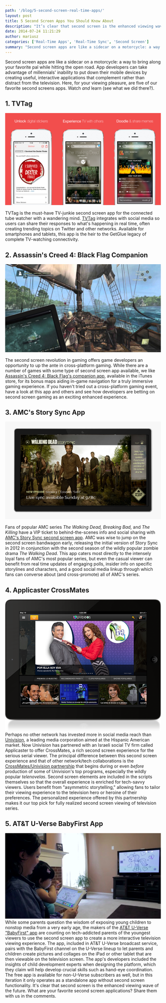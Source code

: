 ```yaml
---
path: '/blog/5-second-screen-real-time-apps/'
layout: post
title: 5 Second Screen Apps You Should Know About
description: "It’s clear that second screen is the enhanced viewing wave of the future. For your viewing pleasure, here are five of our favorite second screens apps."
date: 2014-07-24 11:21:29
author: mariusz
categories: ['Real-Time Apps', 'Real-Time Sync', 'Second Screen']
summary: "Second screen apps are like a sidecar on a motorcycle: a way to bring along your favorite pal while hitting the open road. App developers can take advantage of millennials’ inability to put down their mobile devices by creating useful, interactive applications that complement rather than distract from the television. Here, for your viewing pleasure, are five of our favorite second screens apps. Watch and learn (see what we did there?)."
---
```

Second screen apps are like a sidecar on a motorcycle: a way to bring along your favorite pal while hitting the open road. App developers can take advantage of millennials' inability to put down their mobile devices by creating useful, interactive applications that complement rather than distract from the television. Here, for your viewing pleasure, are five of our favorite second screens apps. Watch _and_ learn (see what we did there?).

## 1\. TVTag

![TvTag Second Screen Real-Time App](TvTag.png)

TVTag is the must-have TV-junkie second screen app for the connected tube watcher with a wandering mind. [TVTag](http://tvtag.com) integrates with social media so users can share their responses to what's happening in real time, often creating trending topics on Twitter and other networks. Available for smartphones and tablets, this app is the heir to the GetGlue legacy of complete TV-watching connectivity.

## 2\. Assassin's Creed 4: Black Flag Companion

![Assassin's Creed Second Screen Real-Time App](companion-app.jpg)

The second screen revolution in gaming offers game developers an opportunity to up the ante in cross-platform gaming. While there are a number of games with some type of second screen app available, we like [Assassin's Creed 4: Black Flag's companion app](https://itunes.apple.com/us/app/assassins-creed-iv-black-flag/id692766233?mt=8), available in the iTunes store, for its bonus maps aiding in-game navigation for a truly immersive gaming experience. If you haven't tried out a cross-platform gaming event, have a look at this app and others and see how developers are betting on second screen gaming as an exciting enhanced experience.

## 3\. AMC's Story Sync App

![AMC Story Sync Second Screen Real-Time App](ericmoujaes_blog_2013_10_16_amc.jpg)

Fans of popular AMC series _The Walking Dead, Breaking Bad,_ and _The Killing_ have a VIP ticket to behind-the-scenes info and social sharing with [AMC's Story Sync second screen app](http://www.amctv.com/shows/the-walking-dead/story-sync). AMC was wise to jump on the second screen bandwagon early, releasing the initial version of Story Sync in 2012 in conjunction with the second season of the wildly popular zombie drama _The Walking Dead._ This app caters most directly to the intensely loyal fans of AMC's most popular series, but even the casual viewer can benefit from real time updates of engaging polls, insider info on specific storylines and characters, and a good social media linkup through which fans can converse about (and cross-promote) all of AMC's series.

## 4\. Applicaster CrossMates

![Univision Second Screen Real-Time Apps](mock_uvipad1.png) Perhaps no other network has invested more in social media reach than [Univision](http://www.univision.com), a leading media corporation aimed at the Hispanic American market. Now Univision has partnered with an Israeli social TV firm called Applicaster to offer CrossMates, a rich second screen experience for the serious serial viewer. The principal difference between this second screen experience and that of other network/tech collaborations is the [CrossMates/Univision partnership](http://www.businesswire.com/news/home/20140205005775/en/Applicaster-Partners-Univision-Bring-Viewers-TV-Characters#.U9EIFl4YJ9c) that begins during or even _before_ production of some of Univision's top programs, especially the wildly popular _telenovelas_. Second screen elements are included in the scripts themselves so that the overall experience is enriched for tech-savvy viewers. Users benefit from "asymmetric storytelling," allowing fans to tailor their viewing experience to the television hero or heroine of their preferences. The personalized experience offered by this partnership makes it our top pick for fully realized second screen viewing of television series.

## 5\. AT&T U-Verse BabyFirst App

![ATT BabyFirst Second Screen Real Time App](at-t-babyfirst-app.png) While some parents question the wisdom of exposing young children to nonstop media from a very early age, the makers of the [AT&T U-Verse "BabyFirst" app](http://about.att.com/story/babyfirst_interactive_child_uverse_tv_app.html) are counting on tech-addicted parents of the youngest viewers to use the second screen app to create a more interactive television viewing experience. The app, included in AT&T U-Verse broadcast service, pairs with the BabyFirst channel on the U-Verse lineup to let parents and children create pictures and collages on the iPad or other tablet that are then viewable on the television screen. The app's developers included the insights of child development experts when designing the platform, which they claim will help develop crucial skills such as hand-eye coordination. The free app is available for non-U-Verse subscribers as well, but in this iteration it only operates as a standalone app without second screen functionality. It's clear that second screen is the enhanced viewing wave of the future. What are your favorite second screen applications? Share them with us in the comments.